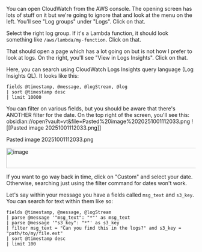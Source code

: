 

You can open CloudWatch from the AWS console. The opening screen has lots of stuff on it but we're going to ignore that and look at the menu on the left. You'll see "Log groups" under "Logs". Click on that.

Select the right log group. If it's a Lambda function, it should look something like `/aws/lambda/my-function`. Click on that.

That should open a page which has a lot going on but is not how I prefer to look at logs. On the right, you'll see "View in Logs Insights". Click on that.



Here, you can search using CloudWatch Logs Insights query language (Log Insights QL). It looks like this:

```
fields @timestamp, @message, @logStream, @log
| sort @timestamp desc
| limit 10000
```

You can filter on various fields, but you should be aware that there's ANOTHER filter for the date. On the top right of the screen, you'll see this:
obsidian://open?vault=vt&file=Pasted%20image%2020251001112033.png
![[Pasted image 20251001112033.png]]

Pasted image 20251001112033.png

<img width="707" height="54" alt="image" src="https://github.com/user-attachments/assets/35abc9ee-1989-43d1-83d5-51d174da8287" />



If you want to go way back in time, click on "Custom" and select your date. Otherwise, searching just using the filter command for dates won't work.


Let's say within your message you have a fields called `msg_text` and `s3_key`. You can search for text within them like so:

```
fields @timestamp, @message, @logStream
| parse @message '"msg_text": "*"' as msg_text 
| parse @message '"s3_key": "*"' as s3_key 
| filter msg_text = "Can you find this in the logs?" and s3_key = "path/to/my/file.ext"
| sort @timestamp desc
| limit 100
```

